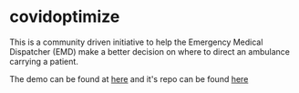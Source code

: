 # covidoptimize
This is a community driven initiative to help the Emergency Medical Dispatcher (EMD) make a better decision on where to direct an ambulance carrying a patient.

The demo can be found at [here](https://www.covidoptimize.org) and it's repo can be found [here](https://github.com/ahmadshahrour951/syringe)
